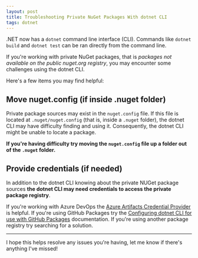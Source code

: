 ```yaml
---
layout: post
title: Troubleshooting Private NuGet Packages With dotnet CLI
tags: dotnet
---
```


.NET now has a `dotnet` command line interface (CLI). Commands like `dotnet build` and `dotnet test` can be ran directly from the command line.

If you're working with private NuGet packages, that is *packages not available on the public nuget.org registry*, you may encounter some challenges using the dotnet CLI.

Here's a few items you may find helpful:

## Move nuget.config (if inside .nuget folder)

Private package sources may exist in the `nuget.config` file. If this file is located at `.nuget/nuget.config` (that is, inside a `.nuget` folder), the dotnet CLI may have difficulty finding and using it. Consequently, the dotnet CLI might be unable to locate a package.

**If you're having difficulty try moving the `nuget.config` file up a folder out of the `.nuget` folder.**

## Provide credentials (if needed)

In addition to the dotnet CLI knowing about the private NUGet package sources **the dotnet CLI may need credentials to access the private package registry**.

If you're working with Azure DevOps the [Azure Artifacts Credential Provider](https://github.com/Microsoft/artifacts-credprovider) is helpful. If you're using GitHub Packages try the [Configuring dotnet CLI for use with GitHub Packages](https://docs.github.com/en/free-pro-team@latest/packages/using-github-packages-with-your-projects-ecosystem/configuring-dotnet-cli-for-use-with-github-packages) documentation. If you're using another package registry try searching for a solution.

---

I hope this helps resolve any issues you're having, let me know if there's anything I've missed!
